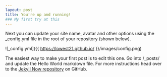 ```yaml
---
layout: post
title: You're up and running!
### My first try at this
---
```


Next you can update your site name, avatar and other options using the _config.yml file in the root of your repository (shown below).

![_config.yml]({{ https://lowest21.github.io/ }}/images/config.png)

The easiest way to make your first post is to edit this one. Go into /_posts/ and update the Hello World markdown file. For more instructions head over to the [Jekyll Now repository](https://github.com/barryclark/jekyll-now) on GitHub.

